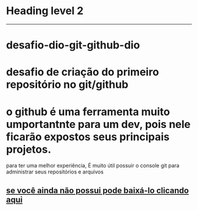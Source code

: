 # Heading level 2
---------------

# desafio-dio-git-github-dio


# desafio de criação do primeiro repositório no git/github
 
 # o github é uma ferramenta muito umportantnte para um dev, pois nele ficarão expostos seus principais projetos.
 
 para ter uma melhor experiência, É muito útil possuir o console git para 
 administrar seus repositórios e arquivos

## [se você ainda não possui pode baixá-lo clicando aqui](https://git-scm.com/downloads)
